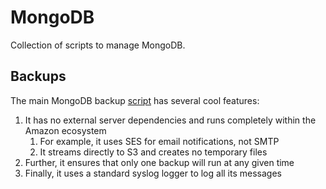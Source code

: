 # MongoDB
Collection of scripts to manage MongoDB.

## Backups
The main MongoDB backup [script](mongo_backup.sh) has several cool features:
1. It has no external server dependencies and runs completely within the Amazon ecosystem
    1. For example, it uses SES for email notifications, not SMTP
    1. It streams directly to S3 and creates no temporary files
1. Further, it ensures that only one backup will run at any given time
1. Finally, it uses a standard syslog logger to log all its messages

